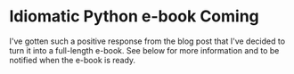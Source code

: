 # Idiomatic Python e-book Coming

I've gotten such a positive response from the blog post that I've decided to turn it into a full-length e-book. See below for more information and to be notified when the e-book is ready.
<div rel="FUG7A5IM" class="lrdiscoverwidget" data-logo="on" data-background="off" data-share-url="jeffknupp.com/blog/2012/10/04/writing-idiomatic-python/" data-css=""></div><script type="text/javascript" src="http://launchrock-ignition.s3.amazonaws.com/ignition.1.1.js"></script>
